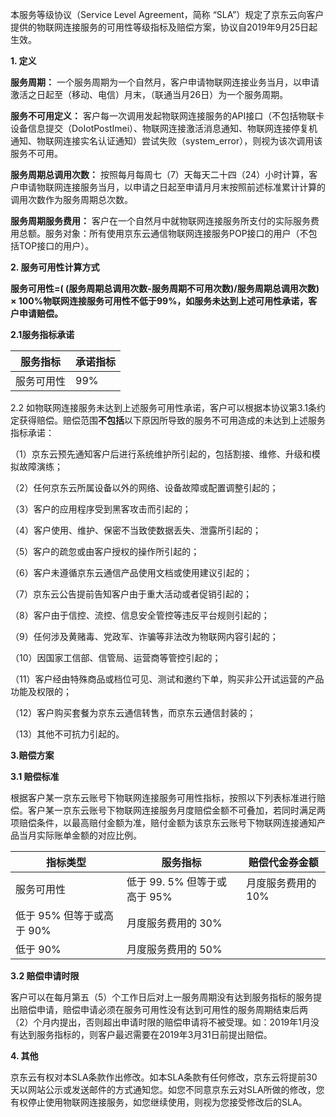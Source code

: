 本服务等级协议（Service Level Agreement，简称 “SLA”）规定了京东云向客户提供的物联网连接服务的可用性等级指标及赔偿方案，协议自2019年9月25日起生效。

**1. 定义**

**服务周期：** 一个服务周期为一个自然月，客户申请物联网连接业务当月，以申请激活之日起至（移动、电信）月末，（联通当月26日）为一个服务周期。

**服务不可用定义：** 客户每一次调用发起物联网连接服务的API接口（不包括物联卡设备信息提交（DoIotPostImei）、物联网连接激活消息通知、物联网连接停复机通知、物联网连接实名认证通知）尝试失败（system_error），则视为该次调用该服务不可用。

**服务周期总调用次数：** 按照每月每周七（7）天每天二十四（24）小时计算，客户申请物联网连接服务当月，以申请之日起至申请月月末按照前述标准累计计算的调用次数作为服务周期总次数。

**服务周期服务费用：** 客户在一个自然月中就物联网连接服务所支付的实际服务费用总额。服务对象：所有使用京东云通信物联网连接服务POP接口的用户（不包括TOP接口的用户）。

**2. 服务可用性计算方式**

**服务可用性=( (服务周期总调用次数-服务周期不可用次数)/服务周期总调用次数) × 100%物联网连接服务可用性不低于99%，如服务未达到上述可用性承诺，客户申请赔偿。**

**2.1服务指标承诺**

| 服务指标   | 承诺指标 |
| ---------- | -------- |
| 服务可用性 | 99%      |
 

2.2 如物联网连接服务未达到上述服务可用性承诺，客户可以根据本协议第3.1条约定获得赔偿。赔偿范围**不包括**以下原因所导致的服务不可用造成的未达到上述服务指标承诺：

（1）京东云预先通知客户后进行系统维护所引起的，包括割接、维修、升级和模拟故障演练；

（2）任何京东云所属设备以外的网络、设备故障或配置调整引起的；

（3）客户的应用程序受到黑客攻击而引起的；

（4）客户使用、维护、保密不当致使数据丢失、泄露所引起的；

（5）客户的疏忽或由客户授权的操作所引起的；

（6）客户未遵循京东云通信产品使用文档或使用建议引起的；

（7）京东云公告提前告知客户由于重大活动或者促销引起的；

（8）客户由于信控、流控、信息安全管控等违反平台规则引起的；

（9）任何涉及黄赌毒、党政军、诈骗等非法改为物联网内容引起的；

（10）因国家工信部、信管局、运营商等管控引起的；

（11）客户经由特殊商品或档位可见、测试和邀约下单，购买非公开试运营的产品功能及权限的；

（12）客户购买套餐为京东云通信转售，而京东云通信封装的；

（13）其他不可抗力引起的。

**3.赔偿方案**

**3.1 赔偿标准**

根据客户某一京东云账号下物联网连接服务可用性指标，按照以下列表标准进行赔偿。客户某一京东云账号下物联网连接服务月度赔偿金额不可叠加，若同时满足两项赔偿条件，以最高赔付金额为准，赔付金额为该京东云账号下物联网连接通知产品当月实际账单金额的对应比例。

| 指标类型                  | 服务指标                     | 赔偿代金券金额     |
| ------------------------- | ---------------------------- | ------------------ |
| 服务可用性                | 低于 99. 5% 但等于或高于 95% | 月度服务费用的 10% |
| 低于 95% 但等于或高于 90% | 月度服务费用的 30%           |                    |
| 低于 90%                  | 月度服务费用的 50%           |                    |

 **3.2 赔偿申请时限**

客户可以在每月第五（5）个工作日后对上一服务周期没有达到服务指标的服务提出赔偿申请，赔偿申请必须在服务可用性没有达到可用性的服务周期结束后两（2）个月内提出，否则超出申请时限的赔偿申请将不被受理。如：2019年1月没有达到服务指标的，则客户最迟需要在2019年3月31日前提出赔偿。

**4. 其他**

京东云有权对本SLA条款作出修改。如本SLA条款有任何修改，京东云将提前30天以网站公示或发送邮件的方式通知您。如您不同意京东云对SLA所做的修改，您有权停止使用物联网连接服务，如您继续使用，则视为您接受修改后的SLA。


